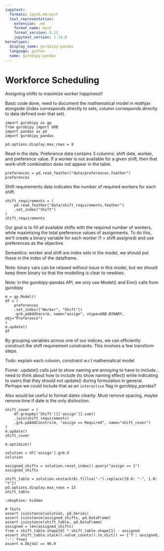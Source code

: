 ```yaml
---
jupytext:
  formats: ipynb,md:myst
  text_representation:
    extension: .md
    format_name: myst
    format_version: 0.13
    jupytext_version: 1.14.0
kernelspec:
  display_name: gurobipy-pandas
  language: python
  name: gurobipy-pandas
---
```


# Workforce Scheduling

Assigning shifts to maximize worker happiness!!

Basic code done, need to document the mathematical model in mathjax alongside (index corresponds directly to sets, column corresponds directly to data defined over that set).

```{code-cell} ipython3
import gurobipy as gp
from gurobipy import GRB
import pandas as pd
import gurobipy_pandas

pd.options.display.max_rows = 8
```

Read in the data. Preference data contains 3 columns: shift date, worker, and preference value. If a worker is not available for a given shift, then that work-shift combination does not appear in the table.

```{code-cell} ipython3
preferences = pd.read_feather("data/preferences.feather")
preferences
```

Shift requirements data indicates the number of required workers for each shift.

```{code-cell} ipython3
shift_requirements = (
    pd.read_feather("data/shift_requirements.feather")
    .set_index("Shift")
)
shift_requirements
```

Our goal is to fill all available shifts with the required number of workers, while maximising the total preference values of assignments. To do this, we'll create a binary variable for each worker (1 = shift assigned) and use preferences as the objective.

Semantics: worker and shift are index sets in the model, we should put these in the index of the dataframe.

Note: binary vars can be relaxed without issue in this model, but we should keep them binary so that the modelling is clear to newbies.

Note: in the gurobipy-pandas API, we only use Model() and Env() calls from gurobipy

```{code-cell} ipython3
m = gp.Model()
df = (
    preferences
    .set_index(["Worker", "Shift"])
    .grb.pdAddVars(m, name="assign", vtype=GRB.BINARY, obj="Preference")
)
m.update()
df
```

By grouping variables across one of our indices, we can efficiently construct the shift requirement constraints. This involves a few transform steps.

Todo: explain each column, constraint w.r.t mathematical model

Fixme: .update() calls just to show naming are annoying to have to include... need to think about how to include (to show naming effect) while indicating to users that they should not update() during formulation in general. Perhaps we could include that as an `interactive` flag in gurobipy_pandas?

Also would be useful to format dates cleanly. Must remove spacing, maybe remove time if date is the only distinction.

```{code-cell} ipython3
shift_cover = (
    df.groupby('Shift')[['assign']].sum()
    .join(shift_requirements)
    .grb.pdAddConstrs(m, "assign == Required", name="shift_cover")
)
m.update()
shift_cover
```

```{code-cell} ipython3
m.optimize()
```

```{code-cell} ipython3
solution = df['assign'].grb.X
solution
```

```{code-cell} ipython3
assigned_shifts = solution.reset_index().query("assign == 1")
assigned_shifts
```

```{code-cell} ipython3
shift_table = solution.unstack(0).fillna("-").replace({0.0: "-", 1.0: "Y"})
pd.options.display.max_rows = 15
shift_table
```

```{code-cell} ipython3
:nbsphinx: hidden

# Tests
assert isinstance(solution, pd.Series)
assert isinstance(assigned_shifts, pd.DataFrame)
assert isinstance(shift_table, pd.DataFrame)
assigned = len(assigned_shifts)
free = shift_table.shape[0] * shift_table.shape[1] - assigned
assert shift_table.stack().value_counts().to_dict() == {'Y': assigned, '-': free}
assert m.ObjVal == 96.0
```

